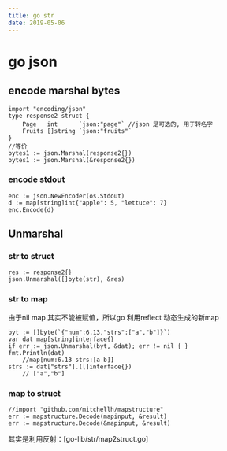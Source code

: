 ```yaml
---
title: go str
date: 2019-05-06
---
```

# go json

## encode marshal bytes

    import "encoding/json"
    type response2 struct {
        Page   int      `json:"page"` //json 是可选的, 用于转名字
        Fruits []string `json:"fruits"`
    }
    //等价
    bytes1 := json.Marshal(response2{})
    bytes1 := json.Marshal(&response2{})

### encode stdout
    enc := json.NewEncoder(os.Stdout)
    d := map[string]int{"apple": 5, "lettuce": 7}
    enc.Encode(d)

## Unmarshal
### str to struct
    res := response2{}
    json.Unmarshal([]byte(str), &res)

### str to map 
由于nil map 其实不能被赋值，所以go 利用reflect 动态生成的新map

    byt := []byte(`{"num":6.13,"strs":["a","b"]}`)
    var dat map[string]interface{}
    if err := json.Unmarshal(byt, &dat); err != nil { }
    fmt.Println(dat)    
        //map[num:6.13 strs:[a b]]
    strs := dat["strs"].([]interface{})
        // ["a","b"]

### map to struct
    //import "github.com/mitchellh/mapstructure"
	err := mapstructure.Decode(mapinput, &result)
	err := mapstructure.Decode(&mapinput, &result)

其实是利用反射：[go-lib/str/map2struct.go]
